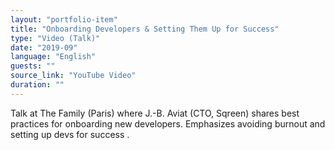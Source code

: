 ```yaml
---
layout: "portfolio-item"
title: "Onboarding Developers & Setting Them Up for Success"
type: "Video (Talk)"
date: "2019‑09"
language: "English"
guests: ""
source_link: "YouTube Video"
duration: ""
---
```


Talk at The Family (Paris) where J.-B. Aviat (CTO, Sqreen) shares best practices for onboarding new developers. Emphasizes avoiding burnout and setting up devs for success .
